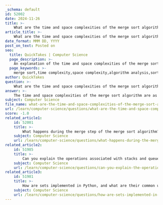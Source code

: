 ```yaml
---
_schema: default
id: 52002
date: 2024-11-26
title: >-
    What are the time and space complexities of the merge sort algorithm?
article_title: >-
    What are the time and space complexities of the merge sort algorithm?
date_format: MMM DD, YYYY
post_on_text: Posted on
seo:
  title: QuickTakes | Computer Science
  page_description: >-
    An explanation of the time and space complexities of the merge sort algorithm, detailing its performance across different scenarios.
  page_keywords: >-
    merge sort,time complexity,space complexity,algorithm analysis,sorting algorithms,Big O notation,auxiliary space,recursion
author: QuickTakes
question: >-
    What are the time and space complexities of the merge sort algorithm?
answer: >-
    The time and space complexities of the merge sort algorithm are as follows:\n\n### Time Complexity\nThe time complexity of merge sort is consistent across best, average, and worst-case scenarios. It is expressed as:\n\n- **Time Complexity**: \(O(N \log N)\)\n\nThis complexity arises because the algorithm divides the array into two halves recursively (which takes \(O(\log N)\) time) and then merges the sorted halves, which takes \(O(N)\) time. Therefore, the overall time complexity can be represented by the recurrence relation:\n\n$$\nT(N) = 2 \cdot T\left(\frac{N}{2}\right) + O(N)\n$$\n\nSolving this recurrence gives us the \(O(N \log N)\) time complexity.\n\n### Space Complexity\nThe space complexity of merge sort is primarily due to the auxiliary space required for merging the sorted subarrays. It is expressed as:\n\n- **Space Complexity**: \(O(N)\)\n\nDuring the merge process, merge sort requires an auxiliary array to hold the elements being merged. This auxiliary array is of size $N$, where $N$ is the number of elements in the original array. Although the algorithm may involve multiple recursive calls, the space used for the auxiliary array remains \(O(N)\) since it is allocated once for the entire merge operation.\n\nIn summary, merge sort has a time complexity of \(O(N \log N)\) and a space complexity of \(O(N)\). This makes it efficient for sorting large datasets, especially when stability (preserving the order of equal elements) is a requirement.
subject: Computer Science
file_name: what-are-the-time-and-space-complexities-of-the-merge-sort-algorithm.md
url: /learn/computer-science/questions/what-are-the-time-and-space-complexities-of-the-merge-sort-algorithm
score: -1.0
related_article1:
    id: 52001
    title: >-
        What happens during the merge step of the merge sort algorithm?
    subject: Computer Science
    url: /learn/computer-science/questions/what-happens-during-the-merge-step-of-the-merge-sort-algorithm
related_article2:
    id: 51985
    title: >-
        Can you explain the operations associated with stacks and queues?
    subject: Computer Science
    url: /learn/computer-science/questions/can-you-explain-the-operations-associated-with-stacks-and-queues
related_article3:
    id: 51981
    title: >-
        How are sets implemented in Python, and what are their common use cases?
    subject: Computer Science
    url: /learn/computer-science/questions/how-are-sets-implemented-in-python-and-what-are-their-common-use-cases
---
```


&nbsp;